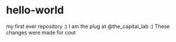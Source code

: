 # hello-world
my first ever repository :)
I am the plug at @the_capital_lab :)
These changes were made for cout
